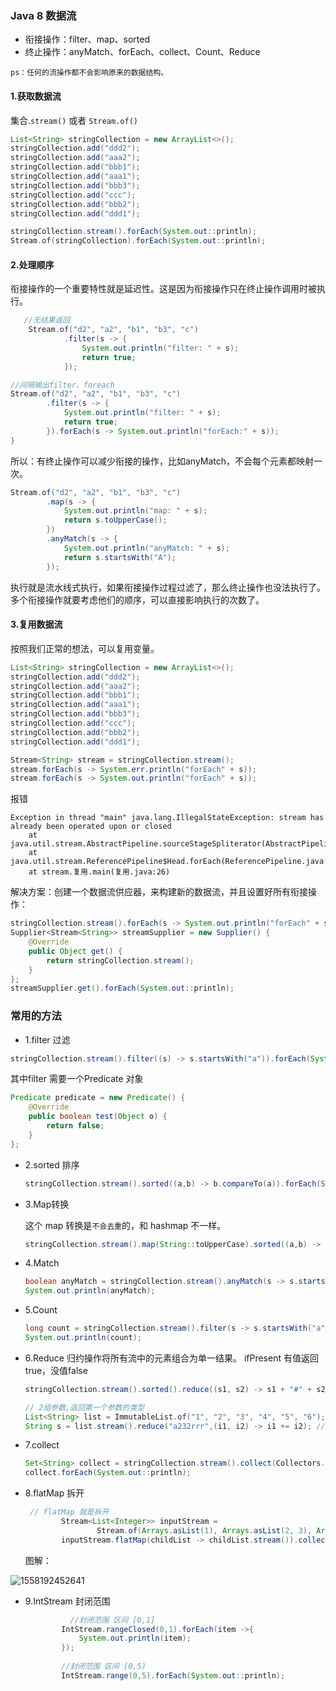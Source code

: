 ### Java 8 数据流

- 衔接操作：filter、map、sorted
- 终止操作：anyMatch、forEach、collect、Count、Reduce

`ps：任何的流操作都不会影响原来的数据结构。`

#### 1.获取数据流

集合.`stream()` 或者 `Stream.of()`

```java
List<String> stringCollection = new ArrayList<>();
stringCollection.add("ddd2");
stringCollection.add("aaa2");
stringCollection.add("bbb1");
stringCollection.add("aaa1");
stringCollection.add("bbb3");
stringCollection.add("ccc");
stringCollection.add("bbb2");
stringCollection.add("ddd1");

stringCollection.stream().forEach(System.out::println);
Stream.of(stringCollection).forEach(System.out::println);
```

#### 2.处理顺序

衔接操作的一个重要特性就是延迟性。这是因为衔接操作只在终止操作调用时被执行。

```java
   //无结果返回
    Stream.of("d2", "a2", "b1", "b3", "c")
            .filter(s -> {
                System.out.println("filter: " + s);
                return true;
            });
```


```java
//间隔输出filter、foreach
Stream.of("d2", "a2", "b1", "b3", "c")
        .filter(s -> {
            System.out.println("filter: " + s);
            return true;
        }).forEach(s -> System.out.println("forEach:" + s));
}
```


所以：有终止操作可以减少衔接的操作，比如anyMatch，不会每个元素都映射一次。

```java
Stream.of("d2", "a2", "b1", "b3", "c")
        .map(s -> {
            System.out.println("map: " + s);
            return s.toUpperCase();
        })
        .anyMatch(s -> {
            System.out.println("anyMatch: " + s);
            return s.startsWith("A");
        });
```

执行就是流水线式执行，如果衔接操作过程过滤了，那么终止操作也没法执行了。多个衔接操作就要考虑他们的顺序，可以直接影响执行的次数了。

#### 3.复用数据流

按照我们正常的想法，可以复用变量。

```java
List<String> stringCollection = new ArrayList<>();
stringCollection.add("ddd2");
stringCollection.add("aaa2");
stringCollection.add("bbb1");
stringCollection.add("aaa1");
stringCollection.add("bbb3");
stringCollection.add("ccc");
stringCollection.add("bbb2");
stringCollection.add("ddd1");

Stream<String> stream = stringCollection.stream();
stream.forEach(s -> System.err.println("forEach" + s));
stream.forEach(s -> System.out.println("forEach" + s));
```

报错

```shell
Exception in thread "main" java.lang.IllegalStateException: stream has already been operated upon or closed
	at java.util.stream.AbstractPipeline.sourceStageSpliterator(AbstractPipeline.java:279)
	at java.util.stream.ReferencePipeline$Head.forEach(ReferencePipeline.java:580)
	at stream.复用.main(复用.java:26)
```

解决方案：创建一个数据流供应器，来构建新的数据流，并且设置好所有衔接操作：

```java
stringCollection.stream().forEach(s -> System.out.println("forEach" + s));
Supplier<Stream<String>> streamSupplier = new Supplier() {
    @Override
    public Object get() {
        return stringCollection.stream();
    }
};
streamSupplier.get().forEach(System.out::println);
```



### 常用的方法

- 1.filter 过滤

```java
stringCollection.stream().filter((s) -> s.startsWith("a")).forEach(System.out::println);
```

其中filter 需要一个Predicate 对象

```java
Predicate predicate = new Predicate() {
    @Override
    public boolean test(Object o) {
        return false;
    }
};
```

- 2.sorted 排序

  ```java
  stringCollection.stream().sorted((a,b) -> b.compareTo(a)).forEach(System.out::println);
  ```

- 3.Map转换

  这个 map 转换是`不会去重`的，和 hashmap 不一样。

  ```java
  stringCollection.stream().map(String::toUpperCase).sorted((a,b) -> b.compareTo(a)).forEach(System.out::println);
  ```

- 4.Match 

  ```java
  boolean anyMatch = stringCollection.stream().anyMatch(s -> s.startsWith("s"));
  System.out.println(anyMatch);
  ```

- 5.Count

  ```java
  long count = stringCollection.stream().filter(s -> s.startsWith("a")).count();
  System.out.println(count);
  ```

- 6.Reduce 归约操作将所有流中的元素组合为单一结果。
  ifPresent 有值返回true，没值false

  ```java
  stringCollection.stream().sorted().reduce((s1, s2) -> s1 + "#" + s2).ifPresent(System.out::println);
  
  // 2组参数,返回第一个参数的类型
  List<String> list = ImmutableList.of("1", "2", "3", "4", "5", "6");
  String s = list.stream().reduce("a232rrr",(i1, i2) -> i1 += i2); //a232rrr123456
  ```

- 7.collect

  ```java
  Set<String> collect = stringCollection.stream().collect(Collectors.toSet());
  collect.forEach(System.out::println);
  ```

- 8.flatMap 拆开

  ```java
   // flatMap 就是拆开
          Stream<List<Integer>> inputStream =
                  Stream.of(Arrays.asList(1), Arrays.asList(2, 3), Arrays.asList(4, 5, 6));
          inputStream.flatMap(childList -> childList.stream()).collect(Collectors.toList());
  ```

  图解：

![1558192452641](F:\hexo\vuepress\docs\.vuepress\picBak\1558192452641.png)

- 9.IntStream 封闭范围

  ```java
    		//封闭范围 区间 [0,1]
          IntStream.rangeClosed(0,1).forEach(item ->{
              System.out.println(item);
          });
          
          //封闭范围 区间 [0,5)
          IntStream.range(0,5).forEach(System.out::println);
  ```

  